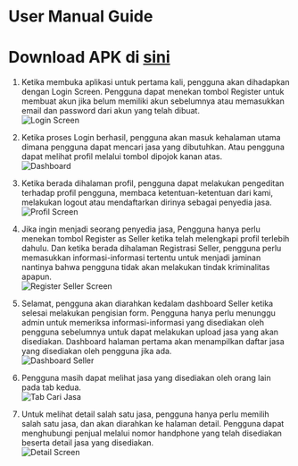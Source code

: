 # User Manual Guide

# Download APK di [sini](https://firebasestorage.googleapis.com/v0/b/wirajasa-bisnis.appspot.com/o/apk%2FWirajasa.apk?alt=media&token=d47c4119-0852-4663-a791-c675ea3bcf27) 

1. Ketika membuka aplikasi untuk pertama kali, pengguna akan dihadapkan dengan Login Screen. Pengguna dapat menekan tombol Register untuk membuat akun jika belum memiliki akun sebelumnya atau memasukkan email dan password dari akun yang telah dibuat.<br>
![Login Screen](https://firebasestorage.googleapis.com/v0/b/wirajasa-bisnis.appspot.com/o/screenshot%2FWhatsApp%20Image%202022-12-11%20at%2012.48.47%20PM.jpeg?alt=media&token=f417bb82-d8e1-4111-b488-7af1b858a17b)

2. Ketika proses Login berhasil, pengguna akan masuk kehalaman utama dimana pengguna dapat mencari jasa yang dibutuhkan. Atau pengguna dapat melihat profil melalui tombol dipojok kanan atas.<br>
![Dashboard](https://firebasestorage.googleapis.com/v0/b/wirajasa-bisnis.appspot.com/o/screenshot%2FWhatsApp%20Image%202022-12-11%20at%2012.48.46%20PM.jpeg?alt=media&token=bb87d65b-b649-4be6-afa1-0ee1bd0f30c7)

3. Ketika berada dihalaman profil, pengguna dapat melakukan pengeditan terhadap profil pengguna, membaca ketentuan-ketentuan dari kami, melakukan logout atau mendaftarkan dirinya sebagai penyedia jasa.<br>
![Profil Screen](https://firebasestorage.googleapis.com/v0/b/wirajasa-bisnis.appspot.com/o/screenshot%2FWhatsApp%20Image%202022-12-11%20at%2012.48.46%20PM(1).jpeg?alt=media&token=ed1938e5-4d7d-4ce6-9360-82a53688541a)

4. Jika ingin menjadi seorang penyedia jasa, Pengguna hanya perlu menekan tombol Register as Seller ketika telah melengkapi profil terlebih dahulu. Dan ketika berada dihalaman Registrasi Seller, pengguna perlu memasukkan informasi-informasi tertentu untuk menjadi jaminan nantinya bahwa pengguna tidak akan melakukan tindak kriminalitas apapun.<br>
![Register Seller Screen](https://firebasestorage.googleapis.com/v0/b/wirajasa-bisnis.appspot.com/o/screenshot%2FWhatsApp%20Image%202022-12-11%20at%2012.48.45%20PM.jpeg?alt=media&token=081fec55-9a56-492a-b6af-e2e2186d111d)

5. Selamat, pengguna akan diarahkan kedalam dashboard Seller ketika selesai melakukan pengisian form. Pengguna hanya perlu menunggu admin untuk memeriksa informasi-informasi yang disediakan oleh pengguna sebelumnya untuk dapat melakukan upload jasa yang akan disediakan. Dashboard halaman pertama akan menampilkan daftar jasa yang disediakan oleh pengguna jika ada.<br>
![Dashboard Seller](https://firebasestorage.googleapis.com/v0/b/wirajasa-bisnis.appspot.com/o/screenshot%2FWhatsApp%20Image%202022-12-11%20at%201.16.06%20PM.jpeg?alt=media&token=17acda38-3066-48ef-94e4-31460c0ee67b)

6. Pengguna masih dapat melihat jasa yang disediakan oleh orang lain pada tab kedua.<br>
![Tab Cari Jasa](https://firebasestorage.googleapis.com/v0/b/wirajasa-bisnis.appspot.com/o/screenshot%2FWhatsApp%20Image%202022-12-11%20at%201.19.07%20PM.jpeg?alt=media&token=aff4587f-cfe8-44ae-b4bb-a21c3408aece)

7. Untuk melihat detail salah satu jasa, pengguna hanya perlu memilih salah satu jasa, dan akan diarahkan ke halaman detail. Pengguna dapat menghubungi penjual melalui nomor handphone yang telah disediakan beserta detail jasa yang disediakan.<br>
![Detail Screen](https://firebasestorage.googleapis.com/v0/b/wirajasa-bisnis.appspot.com/o/screenshot%2FWhatsApp%20Image%202022-12-11%20at%2012.52.31%20PM.jpeg?alt=media&token=938a3ee1-c680-43c5-853d-07c71002da55)
